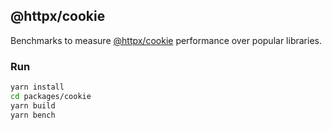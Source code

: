 ## @httpx/cookie

Benchmarks to measure [@httpx/cookie](../README.md) performance over
popular libraries.

### Run

```bash
yarn install
cd packages/cookie
yarn build
yarn bench
```

